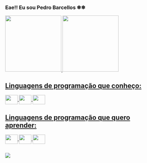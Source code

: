 ### Eae!! Eu sou Pedro Barcellos ❄❄

<div>
  <a href="https://github.com/PedroBarcellos17">
  <img height="180" src="https://github-readme-stats.vercel.app/api?username=PedroBarcellos17&show_icons=true&theme=radical&include_all_commits-true" />
  <img height="180" src="https://github-readme-stats.vercel.app/api/top-langs/?username=PedroBarcellos17&layout=compact&theme=radical" />
</div>



## Linguagens de programação que conheço:
<div style="display: incline_block"> 
  <img align="center" height="30" width="40" src="https://cdn.jsdelivr.net/gh/devicons/devicon/icons/python/python-original.svg" />
  <img align="center" height="30" width="40" src="https://cdn.jsdelivr.net/gh/devicons/devicon/icons/html5/html5-original.svg" />
  <img align="center" height="30" width="40" src="https://cdn.jsdelivr.net/gh/devicons/devicon/icons/css3/css3-original.svg" />
</div>

## Linguagens de programação que quero aprender:
<div style="display: incline_block"> 
  <img align="center" height="30" width="40" src="https://cdn.jsdelivr.net/gh/devicons/devicon/icons/c/c-original.svg" />
  <img align="center" height="30" width="40" src="https://cdn.jsdelivr.net/gh/devicons/devicon/icons/lua/lua-original.svg" />
  <img align="center" height="30" width="40" src="https://cdn.jsdelivr.net/gh/devicons/devicon/icons/javascript/javascript-original.svg" />
</div>

##
<div>
  <a href="mailto:pedrobarcellosguimaraes1711@gmail.com"><img src="https://img.shields.io/badge/Gmail-D14836?style=for-the-badge&logo=gmail&logoColor=white"/>
</div>
